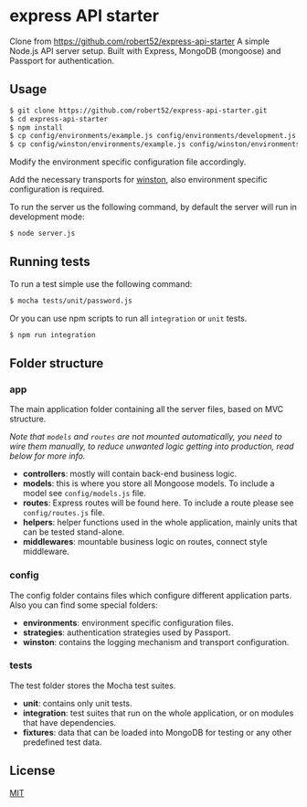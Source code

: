 # express API starter
Clone from https://github.com/robert52/express-api-starter
A simple Node.js API server setup. Built with Express, MongoDB (mongoose) and Passport for authentication.


## Usage

```bash
$ git clone https://github.com/robert52/express-api-starter.git
$ cd express-api-starter
$ npm install
$ cp config/environments/example.js config/environments/development.js
$ cp config/winston/environments/example.js config/winston/environments/development.js
```

Modify the environment specific configuration file accordingly.

Add the necessary transports for [winston](https://github.com/winstonjs/winston), also environment specific configuration is required.

To run the server us the following command, by default the server will run in development mode:

```bash
$ node server.js
```

## Running tests

To run a test simple use the following command:

```bash
$ mocha tests/unit/password.js
```

Or you can use npm scripts to run all `integration` or `unit` tests.

```bash
$ npm run integration
```

## Folder structure

### app

The main application folder containing all the server files, based on MVC structure.

_Note that `models` and `routes` are not mounted automatically, you need to wire them manually, to reduce unwanted logic getting into production, read below for more info._

- **controllers**: mostly will contain back-end business logic.
- **models**: this is where you store all Mongoose models. To include a model see `config/models.js` file.
- **routes**: Express routes will be found here. To include a route please see `config/routes.js` file.
- **helpers**: helper functions used in the whole application, mainly units that can be tested stand-alone.
- **middlewares**: mountable business logic on routes, connect style middleware.

### config

The config folder contains files which configure different application parts. Also you can find some special folders:

- **environments**: environment specific configuration files.
- **strategies**: authentication strategies used by Passport.
- **winston**: contains the logging mechanism and transport configuration.

### tests

The test folder stores the Mocha test suites.

- **unit**: contains only unit tests.
- **integration**: test suites that run on the whole application, or on modules that have dependencies.
- **fixtures**: data that can be loaded into MongoDB for testing or any other predefined test data.

## License

[MIT](https://github.com/robert52/express-api-starter/blob/master/LICENSE)
